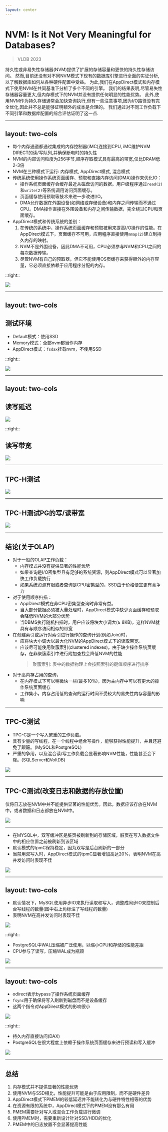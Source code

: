 ```yaml
---
layout: center
---
```

# NVM: Is it Not Very Meaningful for Databases?

> VLDB 2023

持久性或非易失性存储器(NVM)提供了扩展的存储容量和更快的持久性存储访问。
然而,目前还没有对不同NVM模式下现有的数据库引擎进行全面的实证分析,以了解数据库如何从各种硬件配置中受益。
为此,我们在AppDirect模式和内存模式下使用NVM在共同基准下分析了多个不同的引擎。
我们的结果表明,尽管易失性存储器容量更大,但内存模式下的NVM并没有提供任何明显的性能优势。
此外,使用NVM作为持久存储通常会加快查询执行,但有一些注意事项,因为I/O路径没有完全优化,因此并不总是能够证明额外的成本是合理的。
我们通过对不同工作负载下不同引擎和数据库配置的综合评估证明了这一点.

---
layout: two-cols
---

- 每个内存通道都通过集成的内存控制器(iMC)连接到CPU, iMC维护NVM DIRECT的读/写队列,并确保断电时的持久性
- NVM的内部访问粒度为256字节,顺序存取模式具有最高的带宽,仅比DRAM低2-3倍
- NVM在三种模式下运行: 内存模式, AppDirect模式, 混合模式
- 传统系统使用操作系统页面缓存、预取和直接内存访问(DMA)操作来优化IO：
  - 操作系统页面缓存会缓存最近从磁盘访问的数据。用户级程序通过`read(2)`和`write(2)`等系统调用访问页面缓存。
  - 页面缓存使用预取等技术来进一步改进I/O。
  - DMA允许数据在外围设备(如网络或存储设备)和内存之间传输而不通过CPU。DMA操作直接在外围设备和内存之间传输数据，完全绕过CPU和页面缓存。
- AppDirect模式和传统系统的差别：
  1. 在传统的系统中，操作系统页面缓存和预取被用来提高I/O操作的性能。在AppDirect模式下，页面缓存不可用，应用程序直接使用`mmap(2)`建立到持久内存的映射。
  2. NVM不是外围设备，因此DMA不可用，CPU必须参与NVM和CPU之间的每次数据传输。
  3. 尽管NVM有自己的预取器，但它不能使用OS页缓存来获得额外的内存容量，它必须直接依赖于应用程序分配的内存。

::right::

![](./img/Socket_topology.png)

---
layout: two-cols
---

## 测试环境
- Default模式：使用SSD
- Memory模式：全部nvm都当作内存
- AppDirect模式：`fsdax`挂载nvm，不使用SSD

::right::

![](./img/TestEnv1.png)

---
layout: two-cols
---

## 读写延迟

![](./img/latency1.png)

::right::

## 读写带宽

![](./img/brandwidth1.png)

---

## TPC-H测试

![](./img/tpch1.png)

---

## TPC-H测试PG的写/读带宽

![](./img/tcph-brandwidth1.png)

---

## 结论(关于OLAP)

- 对于一般的OLAP工作负载：
  - 内存模式并没有提供显著的性能优势
  - 如果查询是I/O密集型且有足够的系统资源，则AppDirect模式可以显著加快工作负载执行
  - 如果系统资源有限或者查询是CPU密集型的，SSD由于价格便宜更有竞争力
- 对于使用顺序扫描：
  - AppDirect模式在非CPU密集型查询时非常有益。
  - 当大部分数据必须被大量处理时，AppDirect模式中缺少页面缓存和预取会降低NVM的大部分优势
  - 当DBMS执行随机扫描时，用户应该将块大小调大(≥ 8KB)，这样NVM就具有与顺序访问相似的带宽
- 在创建索引或运行对索引进行操作的查询计划(例如Join)时，
  - 应将块大小调大以最大化NVM的AppDirect模式下的读取带宽。
  - 应该尽可能使用聚簇索引(clustered indexes)。由于缺少操作系统页缓存，在非聚簇索引中进行附加查找会降低NVM的性能
    > 聚簇索引: 表中的数据物理上会按照索引的键值顺序进行排序
- 对于高内存占用的查询，
  - 在内存模式下可以稍微快一些(最多10%)，因为主内存中可以有更大的操作系统页面缓存
  - 工作集小，内存占用低的查询的运行时间不受较大的易失性内存容量的影响

---

## TPC-C测试

- TPC-C是一个写入繁重的工作负载。
- 具有少量的写线程，在一个线程中组合写操作，能够获得性能提升，并且还避免了颠簸。(MySQL和PostgreSQL)
- 严重的争用，以及混合读/写工作负载会显著影响NVM性能，性能甚至会下降。(SQLServer和VoltDB)

![](./img/tpcc1.png)

---

## TPC-C测试(改变日志和数据的存放位置)

仅将日志放在NVM中并不能提供显著的性能优势。因此，数据应该存放在NVM中，或者数据和日志都放在NVM中。

![](./img/tpcc-alter-place-of-nvm1.png)

---

- 在MYSQL中，双写缓冲区是脏页被刷新到的存储区域，脏页在写入数据文件中的相应位置之前被刷新到该区域
- 默认模式的tpmC保持稳定，因为双写是后台刷新的一部分
- 当禁用双写入时，AppDirect模式的tpmC显著增加高达20%，表明NVM在高并发访问时表现不佳

![](./img/1f6.png)

---
layout: two-cols
---

- 默认情况下，MySQL使用异步IO来执行读取和写入，调整成同步IO来控制后台写线程的数量(图中右上角标注了写线程的数量)
- 表明NVM在高并发访问时表现不佳

![](./img/1f7.png)

::right::

- PostgreSQL中WAL压缩被广泛使用，以缩小CPU和存储的性能差距
- CPU参与了读写，压缩WAL成为瓶颈

![](./img/1f8.png)


---
layout: two-cols
---

- odirect表示bypass了操作系统页面缓存
- `fsync`用于确保将写入刷新到磁盘而不是设备缓存
- 这两个指令对AppDirect模式的影响很小

![](./img/1f9.png)

::right::

- 持久内存直接访问(DAX)
- PostgreSQL在很大程度上依赖于操作系统页面缓存来进行预读和写入缓冲

![](./img/1f10.png)

---

## 总结

1. 内存模式并不提供显著的性能优势
2. 使用NVM与SSD相比，性能提升可能是由于应用限制，而不是硬件差异
3. AppDirect模式下PMEM的较低延迟并不能转化为与硬件特性相等的优势
4. 在资源有限的系统中，AppDirect模式下的PMEM没有那么有用
5. PMEM需要针对写入或混合工作负载进行微调
6. 使用PMEM时，需要重新设计针对SSD/HDD的优化
7. PMEM中的日志放置不会显著提高性能